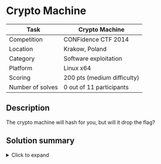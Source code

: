 # Crypto Machine

| Task             | Crypto Machine              |
|------------------|-----------------------------|
| Competition      | CONFidence CTF 2014         |
| Location				 | Krakow, Poland							 |
| Category         | Software exploitation       |
| Platform         | Linux x64                   |
| Scoring          | 200 pts (medium difficulty) |
| Number of solves | 0 out of 11 participants    |

## Description

The crypto machine will hash for you, but will it drop the flag?

## Solution summary

<details><summary>Click to expand</summary>
<p>

1. Exploit the `abs()` related logic by specifying operation index `0x8000000000000000` to get access to the special HMAC functionality (operation #0).
2. Send only 2 bytes of the input key length (instead of the full 4), which results in bypassing the sanity check of the variable.
3. Perform a partial, 2-byte overwrite of the `EVP_md5` function pointer on the stack, to redirect it to a `system("/bin/sh")` call. Because we haven't defeated ASLR and the most significant nibble (4 bits) of the overwritten memory is randomized, it is necessary to run the exploit in a loop, hoping for it to succeed after a few (or a few dozen) attempts at most.

</p>
</details>
